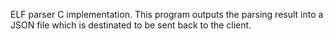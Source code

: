 ELF parser C implementation. This program outputs the parsing result into a JSON file which is destinated to be sent back to the client.
